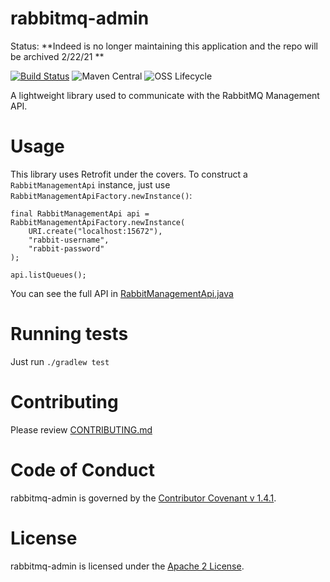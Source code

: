 # rabbitmq-admin

Status: **Indeed is no longer maintaining this application and the repo will be archived 2/22/21 **

[![Build Status](https://travis-ci.org/indeedeng/rabbitmq-admin.svg?branch=master)](https://travis-ci.org/indeedeng/rabbitmq-admin)
![Maven Central](https://maven-badges.herokuapp.com/maven-central/com.indeed/rabbitmq-admin/badge.svg
)
![OSS Lifecycle](https://img.shields.io/osslifecycle/indeedeng/rabbitmq-admin.svg)

A lightweight library used to communicate with the RabbitMQ Management API.

# Usage
This library uses Retrofit under the covers. To construct a `RabbitManagementApi` instance, just use `RabbitManagementApiFactory.newInstance()`:
```
final RabbitManagementApi api = RabbitManagementApiFactory.newInstance(
    URI.create("localhost:15672"),
    "rabbit-username",
    "rabbit-password"
);

api.listQueues();
```

You can see the full API in [RabbitManagementApi.java](src/main/java/com/indeed/rabbitmq/admin/RabbitManagementApi.java)

# Running tests
Just run `./gradlew test`

# Contributing
Please review [CONTRIBUTING.md](CONTRIBUTING.md)

# Code of Conduct
rabbitmq-admin is governed by the [Contributor Covenant v 1.4.1](CODE_OF_CONDUCT.md).

# License
rabbitmq-admin is licensed under the [Apache 2 License](LICENSE).
